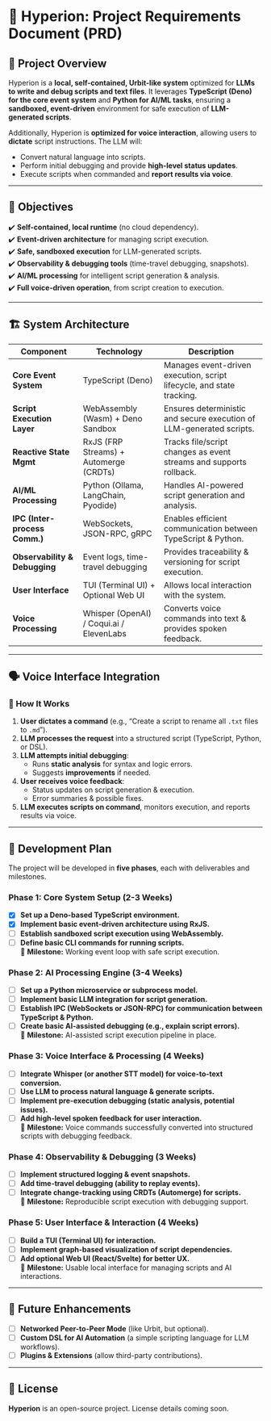 # 🚀 Hyperion: Project Requirements Document (PRD)

## 📌 Project Overview
Hyperion is a **local, self-contained, Urbit-like system** optimized for **LLMs to write and debug scripts and text files**. It leverages **TypeScript (Deno) for the core event system** and **Python for AI/ML tasks**, ensuring a **sandboxed, event-driven** environment for safe execution of **LLM-generated scripts**.

Additionally, Hyperion is **optimized for voice interaction**, allowing users to **dictate** script instructions. The LLM will:
- Convert natural language into scripts.
- Perform initial debugging and provide **high-level status updates**.
- Execute scripts when commanded and **report results via voice**.

---

## 🎯 Objectives
✔️ **Self-contained, local runtime** (no cloud dependency).  
✔️ **Event-driven architecture** for managing script execution.  
✔️ **Safe, sandboxed execution** for LLM-generated scripts.  
✔️ **Observability & debugging tools** (time-travel debugging, snapshots).  
✔️ **AI/ML processing** for intelligent script generation & analysis.  
✔️ **Full voice-driven operation**, from script creation to execution.  

---

## 🏗️ System Architecture
| Component                 | Technology                          | Description |
|---------------------------|-----------------------------------|-------------|
| **Core Event System**      | TypeScript (Deno)                 | Manages event-driven execution, script lifecycle, and state tracking. |
| **Script Execution Layer** | WebAssembly (Wasm) + Deno Sandbox | Ensures deterministic and secure execution of LLM-generated scripts. |
| **Reactive State Mgmt**    | RxJS (FRP Streams) + Automerge (CRDTs) | Tracks file/script changes as event streams and supports rollback. |
| **AI/ML Processing**       | Python (Ollama, LangChain, Pyodide) | Handles AI-powered script generation and analysis. |
| **IPC (Inter-process Comm.)** | WebSockets, JSON-RPC, gRPC       | Enables efficient communication between TypeScript & Python. |
| **Observability & Debugging** | Event logs, time-travel debugging | Provides traceability & versioning for script execution. |
| **User Interface**         | TUI (Terminal UI) + Optional Web UI | Allows local interaction with the system. |
| **Voice Processing**       | Whisper (OpenAI) / Coqui.ai / ElevenLabs | Converts voice commands into text & provides spoken feedback. |

---

## 🗣️ Voice Interface Integration
### 🔄 How It Works
1. **User dictates a command** (e.g., “Create a script to rename all `.txt` files to `.md`”).
2. **LLM processes the request** into a structured script (TypeScript, Python, or DSL).
3. **LLM attempts initial debugging**:
   - Runs **static analysis** for syntax and logic errors.
   - Suggests **improvements** if needed.
4. **User receives voice feedback**:
   - Status updates on script generation & execution.
   - Error summaries & possible fixes.
5. **LLM executes scripts on command**, monitors execution, and reports results via voice.

---

## 🔄 Development Plan

The project will be developed in **five phases**, each with deliverables and milestones.

### **Phase 1: Core System Setup (2-3 Weeks)**
- [x] **Set up a Deno-based TypeScript environment.**  
- [x] **Implement basic event-driven architecture using RxJS.**  
- [ ] **Establish sandboxed script execution using WebAssembly.**  
- [ ] **Define basic CLI commands for running scripts.**  
🔹 **Milestone:** Working event loop with safe script execution.

### **Phase 2: AI Processing Engine (3-4 Weeks)**
- [ ] **Set up a Python microservice or subprocess model.**  
- [ ] **Implement basic LLM integration for script generation.**  
- [ ] **Establish IPC (WebSockets or JSON-RPC) for communication between TypeScript & Python.**  
- [ ] **Create basic AI-assisted debugging (e.g., explain script errors).**  
🔹 **Milestone:** AI-assisted script execution pipeline in place.

### **Phase 3: Voice Interface & Processing (4 Weeks)**
- [ ] **Integrate Whisper (or another STT model) for voice-to-text conversion.**  
- [ ] **Use LLM to process natural language & generate scripts.**  
- [ ] **Implement pre-execution debugging (static analysis, potential issues).**  
- [ ] **Add high-level spoken feedback for user interaction.**  
🔹 **Milestone:** Voice commands successfully converted into structured scripts with debugging feedback.

### **Phase 4: Observability & Debugging (3 Weeks)**
- [ ] **Implement structured logging & event snapshots.**  
- [ ] **Add time-travel debugging (ability to replay events).**  
- [ ] **Integrate change-tracking using CRDTs (Automerge) for scripts.**  
🔹 **Milestone:** Reproducible script execution with debugging support.

### **Phase 5: User Interface & Interaction (4 Weeks)**
- [ ] **Build a TUI (Terminal UI) for interaction.**  
- [ ] **Implement graph-based visualization of script dependencies.**  
- [ ] **Add optional Web UI (React/Svelte) for better UX.**  
🔹 **Milestone:** Usable local interface for managing scripts and AI interactions.

---

## 🚀 Future Enhancements
- [ ] **Networked Peer-to-Peer Mode** (like Urbit, but optional).  
- [ ] **Custom DSL for AI Automation** (a simple scripting language for LLM workflows).  
- [ ] **Plugins & Extensions** (allow third-party contributions).  

---

## 📜 License
**Hyperion** is an open-source project. License details coming soon.

